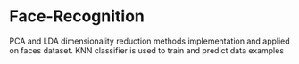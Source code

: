 # Face-Recognition
PCA and LDA dimensionality reduction methods implementation and applied on faces dataset. KNN classifier is used to train and predict data examples
